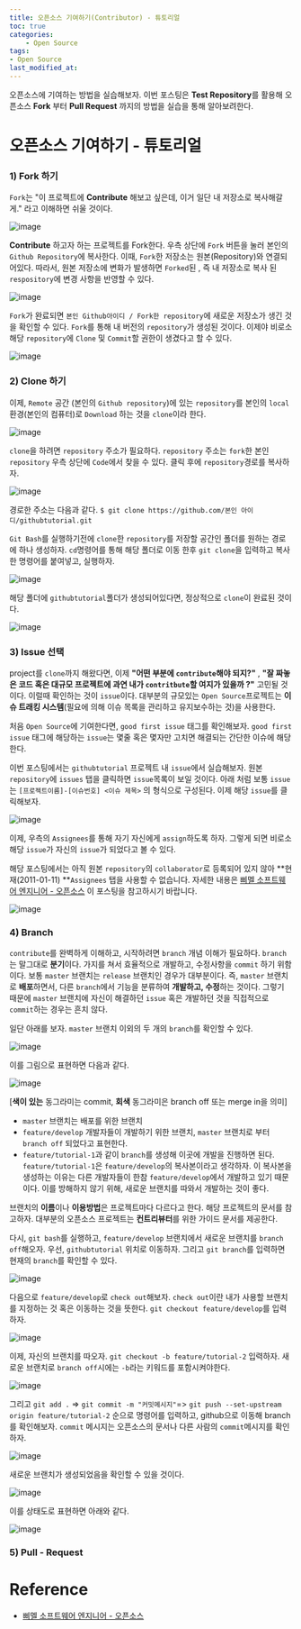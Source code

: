 ```yaml
---
title: 오픈소스 기여하기(Contributor) - 튜토리얼
toc: true
categories:	
    - Open Source
tags:
- Open Source
last_modified_at: 
---
```


  오픈소스에 기여하는 방법을 실습해보자. 이번 포스팅은 **Test Repository**를 활용해 오픈소스 **Fork** 부터 **Pull Request** 까지의 방법을 실습을 통해 알아보려한다.

# 오픈소스 기여하기 - 튜토리얼

### 1) Fork 하기

`Fork`는 "이 프로젝트에 **Contribute** 해보고 싶은데, 이거 일단 내 저장소로 복사해갈게." 라고 이해하면 쉬울 것이다.

![image](https://user-images.githubusercontent.com/49560745/104179225-dc970880-544e-11eb-9cc8-d695546e541e.png)

 **Contribute** 하고자 하는 프로젝트를 Fork한다. 우측 상단에 `Fork` 버튼을 눌러 본인의 `Github Repository`에 복사한다. 이때, `Fork`한 저장소는 원본(Repository)와 연결되어있다. 따라서, 원본 저장소에 변화가 발생하면 `Forked`된 , 즉 내 저장소로 복사 된 `respository`에 변경 사항을 반영할 수 있다.

![image](https://user-images.githubusercontent.com/49560745/104177225-c50a5080-544b-11eb-9783-be4020d565aa.png)

`Fork`가 완료되면 `본인 Github아이디 / Fork한 repository`에 새로운 저장소가 생긴 것을 확인할 수 있다. `Fork`를 통해 내 버전의 `repository`가 생성된 것이다. 이제야 비로소 해당 `repository`에 `Clone` 및 `Commit`할 권한이 생겼다고 할 수 있다.

![image](https://user-images.githubusercontent.com/49560745/104178326-79f13d00-544d-11eb-835c-7cde348a149d.png)



### 2) Clone 하기

 이제, `Remote` 공간 (본인의 `Github repository`)에 있는 `repository`를 본인의 `local` 환경(본인의 컴퓨터)로 `Download` 하는 것을 `clone`이라 한다. 

![image](https://user-images.githubusercontent.com/49560745/104179503-4ca58e80-544f-11eb-9a5f-11230e248b7a.png)

`clone`을 하려면 `repository` 주소가 필요하다. `repository` 주소는 `fork`한 본인 `repository` 우측 상단에 `Code`에서 찾을 수 있다. 클릭 후에 `repository`경로를 복사하자. 

![image](https://user-images.githubusercontent.com/49560745/104179808-c6d61300-544f-11eb-9637-10496b5fbaba.png)

경로한 주소는 다음과 같다. `$ git clone https://github.com/본인 아이디/githubtutorial.git`

`Git Bash`를 실행하기전에 `clone`한 `repository`를 저장할 공간인 폴더를 원하는 경로에 하나 생성하자. `cd`명령어를 통해 해당 폴더로 이동 한후 `git clone`을 입력하고 복사한 명령어를 붙여넣고, 실행하자.

![image](https://user-images.githubusercontent.com/49560745/104180487-8a56e700-5450-11eb-95f0-b69c6224a1bd.png)

해당 폴더에 `githubtutorial`폴더가 생성되어있다면, 정상적으로 `clone`이 완료된 것이다.

![image](https://user-images.githubusercontent.com/49560745/104180549-a5295b80-5450-11eb-8f5f-7af63e7989d4.png)

### 3) Issue 선택

project를 `clone`까지 해왔다면, 이제 **"어떤 부분에 `contribute`해야 되지?"** , **"잘 짜놓은 코드 혹은 대규모 프로젝트에 과연 내가 `contritbute`할 여지가 있을까 ?"** 고민될 것이다.  이럴때 확인하는 것이 `issue`이다. 대부분의 규모있는 `Open Source`프로젝트는 **이슈 트래킹 시스템**(필요에 의해 이슈 목록을 관리하고 유지보수하는 것)을 사용한다. 

처음 `Open Source`에 기여한다면,  `good first issue` 태그를 확인해보자. `good first issue` 태그에 해당하는 `issue`는 몇줄 혹은 몇자만 고치면 해결되는 간단한 이슈에 해당한다.

이번 포스팅에서는 `githubtutorial` 프로젝트 내 `issue`에서 실습해보자. 원본 `repository`에 `issues` 탭을 클릭하면 `issue`목록이 보일 것이다. 아래 처럼 보통 `issue`는  `[프로젝트이름]-[이슈번호] <이슈 제목>` 의 형식으로 구성된다. 이제 해당 `issue`를 클릭해보자.

![image](https://user-images.githubusercontent.com/49560745/104181793-b96e5800-5452-11eb-8be1-b56fa3ac2b71.png)

 이제, 우측의 `Assignees`를 통해 자기 자신에게 `assign`하도록 하자. 그렇게 되면 비로소 해당 `issue`가 자신의 `issue`가 되었다고 볼 수 있다.

해당 포스팅에서는 아직 원본 `repository`의 `collaborator`로 등록되어 있지 않아 **현재(2011-01-11) **`Assignees` 탭을 사용할 수 없습니다. 자세한 내용은 [삐멜 소프트웨어 엔지니어 - 오픈소스](https://imasoftwareengineer.tistory.com/5#recentComments ) 이 포스팅을 참고하시기 바랍니다.



![image](https://user-images.githubusercontent.com/49560745/104182622-11f22500-5454-11eb-9cba-b7d9b8178e2c.png)

### 4) Branch

`contribute`를 완벽하게 이해하고, 시작하려면 `branch` 개념 이해가 필요하다. `branch`는 말그대로 **분기**이다. 가지를 쳐서 효율적으로 개발하고, 수정사항을 `commit` 하기 위함이다. 보통 `master` 브랜치는 `release` 브랜치인 경우가 대부분이다. 즉, `master` 브랜치로 **배포**하면서, 다른 `branch`에서 기능을 분류하여 **개발하고, 수정**하는 것이다. 그렇기 때문에 `master` 브랜치에 자신이 해결하던 `issue` 혹은 개발하던 것을 직접적으로 `commit`하는 경우는 흔치 않다.

일단 아래를 보자. `master` 브랜치 이외의 두 개의 `branch`를 확인할 수 있다.

![image](https://user-images.githubusercontent.com/49560745/104183813-e2441c80-5455-11eb-83a4-fbebd897c9a4.png)

이를 그림으로 표현하면 다음과 같다.

![image](https://user-images.githubusercontent.com/49560745/104186412-b6c33100-5459-11eb-9b0f-6dbbc8da9c3f.png)

[**색이 있는** 동그라미는 commit, **회색** 동그라미은 branch off 또는 merge in을 의미]

- `master` 브랜치는 배포를 위한 브랜치
- `feature/develop` 개발자들이 개발하기 위한 브랜치, `master` 브랜치로 부터 `branch off` 되었다고 표현한다.
- `feature/tutorial-1`과 같이 `branch`를 생성해 이곳에 개발을 진행하면 된다. `feature/tutorial-1`은 `feature/develop`의 복사본이라고 생각하자. 이 복사본을 생성하는 이유는 다른 개발자들이 한참 `feature/develop`에서 개발하고 있기 때문이다. 이를 방해하지 않기 위해, 새로운 브랜치를 따와서 개발하는 것이 좋다.

브랜치의 **이름**이나 **이용방법**은 프로젝트마다 다르다고 한다. 해당 프로젝트의 문서를 참고하자. 대부분의 오픈소스 프로젝트는 **컨트리뷰터**를 위한 가이드 문서를 제공한다.

다시, `git bash`를 실행하고, `feature/develop` 브랜치에서 새로운 브랜치를 `branch off`해오자. 우선, `githubtutorial` 위치로 이동하자. 그리고 `git branch`를 입력하면 현재의 `branch`를 확인할 수 있다.

![image](https://user-images.githubusercontent.com/49560745/104187499-3ac9e880-545b-11eb-910f-330429a88b98.png)

다음으로 `feature/develop`로 `check out`해보자. `check out`이란 내가 사용할 브랜치를 지정하는 것 혹은 이동하는 것을 뜻한다. `git checkout feature/develop`를 입력하자.

![image](https://user-images.githubusercontent.com/49560745/104187700-8a101900-545b-11eb-83b0-a4aa5b40205d.png)

이제, 자신의 브랜치를 따오자. `git checkout -b feature/tutorial-2` 입력하자. 새로운 브랜치로 `branch off`시에는 `-b`라는 키워드를 포함시켜야한다.

![image](https://user-images.githubusercontent.com/49560745/104187968-e410de80-545b-11eb-9af9-d74aca4b0301.png)

그리고 `git add .` => `git commit -m "커밋메시지"`=>  `git push --set-upstream origin feature/tutorial-2` 순으로 명령어를 입력하고, github으로 이동해 branch를 확인해보자. `commit` 메시지는 오픈소스의 문서나 다른 사람의 `commit`메시지를 확인하자.

![image](https://user-images.githubusercontent.com/49560745/104188081-0e629c00-545c-11eb-9895-1cf33b29fbd2.png)

새로운 브랜치가 생성되었음을 확인할 수 있을 것이다.

![image](https://user-images.githubusercontent.com/49560745/104188119-191d3100-545c-11eb-8419-ca6feaf0004e.png)

이를 상태도로 표현하면 아래와 같다.

![image](https://user-images.githubusercontent.com/49560745/104188336-731df680-545c-11eb-9d2d-8add4b6c0cac.png)

### 5) Pull - Request



# Reference

- [삐멜 소프트웨어 엔지니어 - 오픈소스](https://imasoftwareengineer.tistory.com/5#recentComments )
